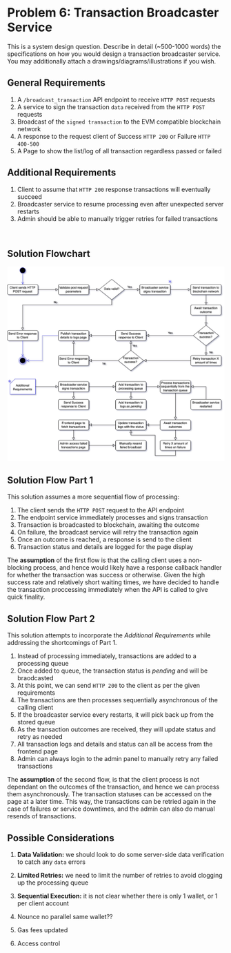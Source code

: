 # Problem 6: Transaction Broadcaster Service

This is a system design question. Describe in detail (~500-1000 words) the specifications on how you would design a transaction broadcaster service. You may additionally attach a drawings/diagrams/illustrations if you wish.

## General Requirements

1. A `/broadcast_transaction` API endpoint to receive `HTTP POST` requests
2. A service to sign the transaction `data` received from  the `HTTP POST` requests
3. Broadcast of the `signed transaction` to the EVM compatible blockchain network
4. A response to the request client of Success `HTTP 200` or Failure `HTTP 400-500`
5. A Page to show the list/log of all transaction regardless passed or failed

## Additional Requirements
1. Client to assume that `HTTP 200` response transactions will eventually succeed
2. Broadcaster service to resume processing even after unexpected server restarts
3. Admin should be able to manually trigger retries for failed transactions

<br>

## Solution Flowchart
![flowchart img](flowchart.jpg "General Flow")

## Solution Flow Part 1
This solution assumes a more sequential flow of processing:  

1. The client sends the `HTTP POST` request to the API endpoint
2. The endpoint service immediately processes and signs transaction
3. Transaction is broadcasted to blockchain, awaiting the outcome
4. On failure, the broadcast service will retry the transaction again
5. Once an outcome is reached, a response is send to the client
6. Transaction status and details are logged for the page display

The **assumption** of the first flow is that the calling client uses a non-blocking process, 
and hence would likely have a response callback handler for whether the transaction was success 
or otherwise. Given the high success rate and relatively short waiting times, we have decided to 
handle the transaction proccessing immediately when the API is called to give quick finality. 

## Solution Flow Part 2 
This solution attempts to incorporate the *Additional Requirements* while addressing the shortcomings of Part 1.

1. Instead of processing immediately, transactions are added to a processing queue
2. Once added to queue, the transaction status is *pending* and will be braodcasted 
3. At this point, we can send `HTTP 200` to the client as per the given requirements
4. The transactions are then processes sequentially asynchronous of the calling client
5. If the broadcaster service every restarts, it will pick back up from the stored queue
6. As the transaction outcomes are received, they will update status and retry as needed 
7. All transaction logs and details and status can all be access from the frontend page
8. Admin can always login to the admin panel to manually retry any failed transactions

The **assumption** of the second flow, is that the client process is not dependant on the outcomes
of the transaction, and hence we can process them asynchronously. The transaction statuses can be 
accessed on the page at a later time. This way, the transactions can be retried again in the case 
of failures or service downtimes, and the admin can also do manual resends of transactions. 

## Possible Considerations
1. **Data Validation:** we should look to do some server-side data verification to catch any `data` errors
2. **Limited Retries:** we need to limit the number of retries to avoid clogging up the processing queue 
3. **Sequential Execution:** it is not clear whether there is only 1 wallet, or 1 per client account




5. Nounce no parallel same wallet??
6. Gas fees updated
7. Access control















